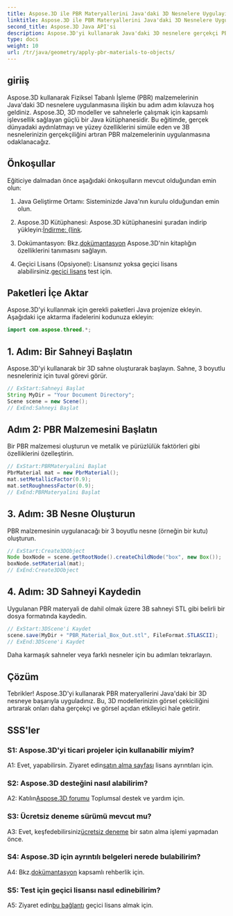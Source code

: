 ```yaml
---
title: Aspose.3D ile PBR Materyallerini Java'daki 3D Nesnelere Uygulayın
linktitle: Aspose.3D ile PBR Materyallerini Java'daki 3D Nesnelere Uygulayın
second_title: Aspose.3D Java API'si
description: Aspose.3D'yi kullanarak Java'daki 3D nesnelere gerçekçi PBR malzemeleri uygulamayı öğrenin. Fiziksel Tabanlı İşleme ile görsel kaliteyi artırın.
type: docs
weight: 10
url: /tr/java/geometry/apply-pbr-materials-to-objects/
---
```

## giriiş

Aspose.3D kullanarak Fiziksel Tabanlı İşleme (PBR) malzemelerinin Java'daki 3D nesnelere uygulanmasına ilişkin bu adım adım kılavuza hoş geldiniz. Aspose.3D, 3D modeller ve sahnelerle çalışmak için kapsamlı işlevsellik sağlayan güçlü bir Java kütüphanesidir. Bu eğitimde, gerçek dünyadaki aydınlatmayı ve yüzey özelliklerini simüle eden ve 3B nesnelerinizin gerçekçiliğini artıran PBR malzemelerinin uygulanmasına odaklanacağız.

## Önkoşullar

Eğiticiye dalmadan önce aşağıdaki önkoşulların mevcut olduğundan emin olun:

1. Java Geliştirme Ortamı: Sisteminizde Java'nın kurulu olduğundan emin olun.

2.  Aspose.3D Kütüphanesi: Aspose.3D kütüphanesini şuradan indirip yükleyin:[İndirme: {link](https://releases.aspose.com/3d/java/).

3.  Dokümantasyon: Bkz.[dokümantasyon](https://reference.aspose.com/3d/java/) Aspose.3D'nin kitaplığın özelliklerini tanımasını sağlayın.

4.  Geçici Lisans (Opsiyonel): Lisansınız yoksa geçici lisans alabilirsiniz.[geçici lisans](https://purchase.aspose.com/temporary-license/) test için.

## Paketleri İçe Aktar

Aspose.3D'yi kullanmak için gerekli paketleri Java projenize ekleyin. Aşağıdaki içe aktarma ifadelerini kodunuza ekleyin:

```java
import com.aspose.threed.*;
```

## 1. Adım: Bir Sahneyi Başlatın

Aspose.3D'yi kullanarak bir 3D sahne oluşturarak başlayın. Sahne, 3 boyutlu nesneleriniz için tuval görevi görür.

```java
// ExStart:Sahneyi Başlat
String MyDir = "Your Document Directory";
Scene scene = new Scene();
// ExEnd:Sahneyi Başlat
```

## Adım 2: PBR Malzemesini Başlatın

Bir PBR malzemesi oluşturun ve metalik ve pürüzlülük faktörleri gibi özelliklerini özelleştirin.

```java
// ExStart:PBRMateryalini Başlat
PbrMaterial mat = new PbrMaterial();
mat.setMetallicFactor(0.9);
mat.setRoughnessFactor(0.9);
// ExEnd:PBRMateryalini Başlat
```

## 3. Adım: 3B Nesne Oluşturun

PBR malzemesinin uygulanacağı bir 3 boyutlu nesne (örneğin bir kutu) oluşturun.

```java
// ExStart:Create3DObject
Node boxNode = scene.getRootNode().createChildNode("box", new Box());
boxNode.setMaterial(mat);
// ExEnd:Create3DObject
```

## 4. Adım: 3D Sahneyi Kaydedin

Uygulanan PBR materyali de dahil olmak üzere 3B sahneyi STL gibi belirli bir dosya formatında kaydedin.

```java
// ExStart:3DScene'i Kaydet
scene.save(MyDir + "PBR_Material_Box_Out.stl", FileFormat.STLASCII);
// ExEnd:3DScene'i Kaydet
```

Daha karmaşık sahneler veya farklı nesneler için bu adımları tekrarlayın.

## Çözüm

Tebrikler! Aspose.3D'yi kullanarak PBR materyallerini Java'daki bir 3D nesneye başarıyla uyguladınız. Bu, 3D modellerinizin görsel çekiciliğini artırarak onları daha gerçekçi ve görsel açıdan etkileyici hale getirir.

## SSS'ler

### S1: Aspose.3D'yi ticari projeler için kullanabilir miyim?

 A1: Evet, yapabilirsin. Ziyaret edin[satın alma sayfası](https://purchase.aspose.com/buy) lisans ayrıntıları için.

### S2: Aspose.3D desteğini nasıl alabilirim?

 A2: Katılın[Aspose.3D forumu](https://forum.aspose.com/c/3d/18) Toplumsal destek ve yardım için.

### S3: Ücretsiz deneme sürümü mevcut mu?

 A3: Evet, keşfedebilirsiniz[ücretsiz deneme](https://releases.aspose.com/) bir satın alma işlemi yapmadan önce.

### S4: Aspose.3D için ayrıntılı belgeleri nerede bulabilirim?

 A4: Bkz.[dokümantasyon](https://reference.aspose.com/3d/java/) kapsamlı rehberlik için.

### S5: Test için geçici lisansı nasıl edinebilirim?

 A5: Ziyaret edin[bu bağlantı](https://purchase.aspose.com/temporary-license/) geçici lisans almak için.